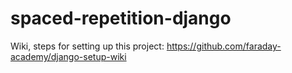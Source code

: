 # spaced-repetition-django

Wiki, steps for setting up this project: https://github.com/faraday-academy/django-setup-wiki
